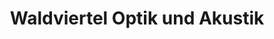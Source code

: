 ---
title: "Waldviertel Optik und Akustik"
url: /purgstall-an-der-erlauf/waldviertel-optik-und-akustik/
shop: Optiker
---